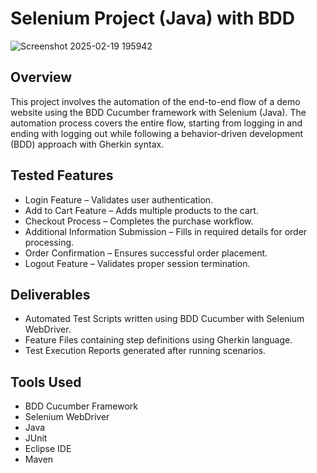 # Selenium Project (Java) with BDD
![Screenshot 2025-02-19 195942](https://github.com/user-attachments/assets/e34b9341-e963-47cb-b141-9ccaea5c00e8)

## Overview
This project involves the automation of the end-to-end flow of a demo website using the BDD Cucumber framework with Selenium (Java). The automation process covers the entire flow, starting from logging in and ending with logging out while following a behavior-driven development (BDD) approach with Gherkin syntax.

## Tested Features
- Login Feature – Validates user authentication.
- Add to Cart Feature – Adds multiple products to the cart.
- Checkout Process – Completes the purchase workflow.
- Additional Information Submission – Fills in required details for order processing.
- Order Confirmation – Ensures successful order placement.
- Logout Feature – Validates proper session termination.

## Deliverables
- Automated Test Scripts written using BDD Cucumber with Selenium WebDriver.
- Feature Files containing step definitions using Gherkin language.
- Test Execution Reports generated after running scenarios.

## Tools Used
- BDD Cucumber Framework
- Selenium WebDriver
- Java
- JUnit
- Eclipse IDE 
- Maven

